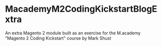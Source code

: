 # MacademyM2CodingKickstartBlogExtra
An extra Magento 2 module built as an exercise for the M.academy "Magento 2 Coding Kickstart" course by Mark Shust
